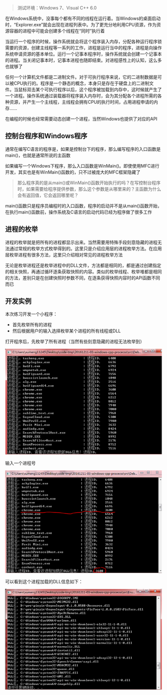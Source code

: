 >测试环境：Windows 7、Visual C++ 6.0

在Windows系统中，没事每个都有不同的线程在运行着。当Windows的桌面启动时，“Explorer.exe”就会出现在进程列表中。为了更充分地利用CPU资源，作为资源容器的进程中可能会创建多个线程在“同时”执行着

当运行一个程序的时候，操作系统就会将这个程序装入内存，分配各种运行程序锁需要的资源，创建主线程等一系列的工作，进程是运行当中的程序，进程是向操作系统申请资源的基本单位。运行一个记事本程序时，操作系统就会创建一个记事本的进程。当关闭记事本时，记事本进程也随即结束。对进程感性上的认知，这么多也就够了

任何一个计算机文件都是二进制文件。对于可执行程序来说，它的二进制数据是可以被CPU执行的。程序是一个静态的概念，本身只是存在于硬盘上的二进制文件。当鼠标双击某个可执行程序以后，这个程序被加载到内存中，这时候就产生了一个进程。操作系统通过装载器将程序装入内存时，会为其分配各个进程所需的各种资源，并产生一个主线程，主线程会拥有CPU的执行时间，占用进程申请的内存……

在编程的时候也经常需要动态创建一个进程，当然Windows也提供了对应的API

## 控制台程序和Windows程序

通常在编写C语言的程序是，如果是控制台下的程序，那么编写程序的入口函数是main()，也就是通常所说的主函数

如果编写一个Windows下程序，那么入口函数是WinMain()。即使使用MFC进行开发，其实也是有WinMain()函数的，只不过被庞大的MFC框架隐藏了

>那么程序真的是从main()或WinMain()函数开始执行的吗？在写控制台程序时，如果需要给程序提供参数，那么这个参数是从哪里来的？主函数为什么会有返回值，它会返回哪里呢？

main()函数只是程序员编程时的入口函数，程序的启动并不是从main()函数开始，在执行main()函数前，操作系统及C语言的启动代码已经为程序做了很多工作

## 进程的枚举

进程的枚举就是把所有的进程都显示出来。当然需要用特殊手段刻意隐藏的进程无法通过常规的枚举方式枚举得到的。这里只是介绍应用层的进程枚举方法。在应用层枚举进程有很多方法，这里只介绍相对常见的进程枚举方法

无论是枚举进程还是枚举进程中的DLL文件，方法都是相同的，都是通过创建指定的相关快照，再通过循环逐条获取快照的内容。类似的枚举线程、枚举堆都是相同的方法，差别只是在创建快照时参数不同，在逐条获得快照内容时的API函数不同而已

## 开发实例

本次练习开发一个小程序：

* 首先枚举所有的进程
* 然后根据用户的输入选择枚举某个进程的所有线程或DLL

打开程序后，先枚举了所有进程（当然有些刻意隐藏的进程无法枚举到）

![img](./img/01.png)

输入一个进程号

![img](./img/02.png)

可以看到这个进程加载的DLL信息如下：

![img](./img/03.png)
